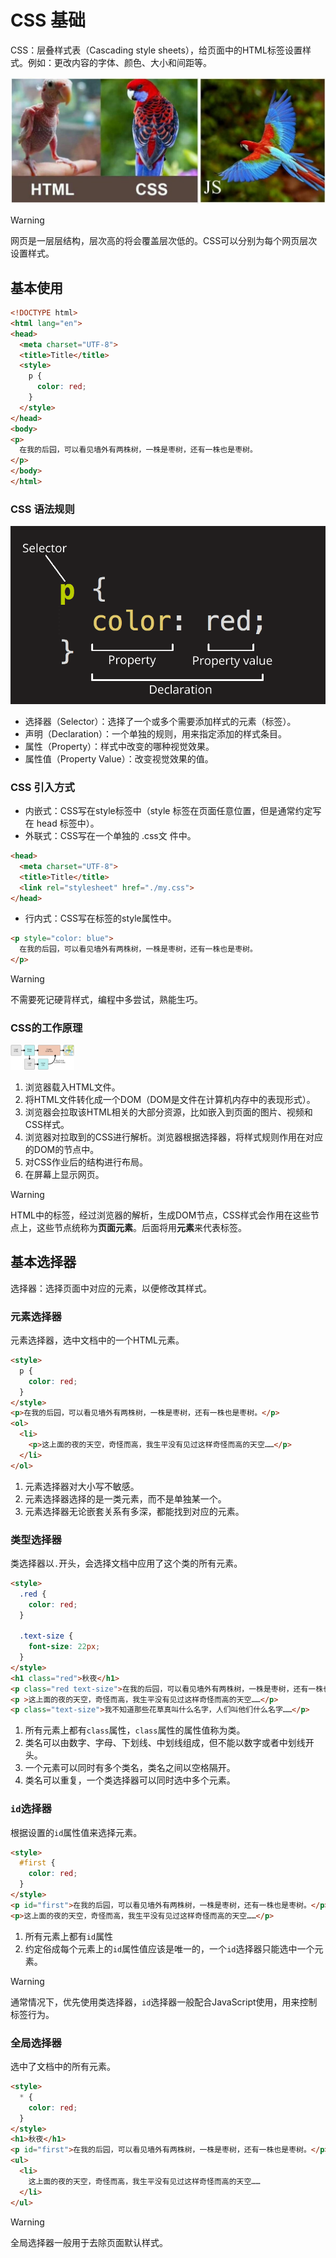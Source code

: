 # CSS 基础

CSS：层叠样式表（Cascading style sheets），给页面中的HTML标签设置样式。例如：更改内容的字体、颜色、大小和间距等。

<img src="https://raw.githubusercontent.com/hughxusu/lesson-web/develop/images/a-introduce/pSRy1b9.jpg" style="zoom:67%;" />

> [!warning]
>
> 网页是一层层结构，层次高的将会覆盖层次低的。CSS可以分别为每个网页层次设置样式。

## 基本使用

```html
<!DOCTYPE html>
<html lang="en">
<head>
  <meta charset="UTF-8">
  <title>Title</title>
  <style>
    p {
      color: red;
    }
  </style>
</head>
<body>
<p>
  在我的后园，可以看见墙外有两株树，一株是枣树，还有一株也是枣树。
</p>
</body>
</html>
```

### CSS 语法规则

<img src="https://raw.githubusercontent.com/hughxusu/lesson-web/develop/images/c-css/css-declaration-small.png" style="zoom: 65%;" />

* 选择器（Selector）：选择了一个或多个需要添加样式的元素（标签）。
* 声明（Declaration）：一个单独的规则，用来指定添加的样式条目。
* 属性（Property）：样式中改变的哪种视觉效果。
* 属性值（Property Value）：改变视觉效果的值。

### CSS 引入方式

* 内嵌式：CSS写在style标签中（style 标签在页面任意位置，但是通常约定写在 head 标签中）。
* 外联式：CSS写在一个单独的 .css文 件中。

```html
<head>
  <meta charset="UTF-8">
  <title>Title</title>
  <link rel="stylesheet" href="./my.css">
</head>
```

* 行内式：CSS写在标签的style属性中。

```html
<p style="color: blue">
  在我的后园，可以看见墙外有两株树，一株是枣树，还有一株也是枣树。
</p>
```

> [!warning]
>
> 不需要死记硬背样式，编程中多尝试，熟能生巧。

### CSS的工作原理

<img src="https://raw.githubusercontent.com/hughxusu/lesson-web/develop/images/c-css/rendering.svg" style="zoom: 10%;" />

1. 浏览器载入HTML文件。
2. 将HTML文件转化成一个DOM（DOM是文件在计算机内存中的表现形式）。
3. 浏览器会拉取该HTML相关的大部分资源，比如嵌入到页面的图片、视频和CSS样式。
4. 浏览器对拉取到的CSS进行解析。浏览器根据选择器，将样式规则作用在对应的DOM的节点中。
5. 对CSS作业后的结构进行布局。
6. 在屏幕上显示网页。

> [!warning]
>
> HTML中的标签，经过浏览器的解析，生成DOM节点，CSS样式会作用在这些节点上，这些节点统称为**页面元素**。后面将用**元素**来代表标签。

## 基本选择器

选择器：选择页面中对应的元素，以便修改其样式。

### 元素选择器

元素选择器，选中文档中的一个HTML元素。

```html
<style>
  p {
    color: red;
  }
</style>
<p>在我的后园，可以看见墙外有两株树，一株是枣树，还有一株也是枣树。</p>
<ol>
  <li>
    <p>这上面的夜的天空，奇怪而高，我生平没有见过这样奇怪而高的天空……</p>
  </li>
</ol>
```

1. 元素选择器对大小写不敏感。
2. 元素选择器选择的是一类元素，而不是单独某一个。
3. 元素选择器无论嵌套关系有多深，都能找到对应的元素。

### 类型选择器

类选择器以`.`开头，会选择文档中应用了这个类的所有元素。

```html
<style>
  .red {
    color: red;
  }

  .text-size {
    font-size: 22px;
  }
</style>
<h1 class="red">秋夜</h1>
<p class="red text-size">在我的后园，可以看见墙外有两株树，一株是枣树，还有一株也是枣树。</p>
<p >这上面的夜的天空，奇怪而高，我生平没有见过这样奇怪而高的天空……</p>
<p class="text-size">我不知道那些花草真叫什么名字，人们叫他们什么名字……</p>
```

1. 所有元素上都有`class`属性，`class`属性的属性值称为类。
2. 类名可以由数字、字母、下划线、中划线组成，但不能以数字或者中划线开头。
3. 一个元素可以同时有多个类名，类名之间以空格隔开。
4. 类名可以重复，一个类选择器可以同时选中多个元素。

### `id`选择器

根据设置的`id`属性值来选择元素。

```html
<style>
  #first {
    color: red;
  }
</style>
<p id="first">在我的后园，可以看见墙外有两株树，一株是枣树，还有一株也是枣树。</p>
<p>这上面的夜的天空，奇怪而高，我生平没有见过这样奇怪而高的天空……</p>
```

1. 所有元素上都有`id`属性
2. 约定俗成每个元素上的`id`属性值应该是唯一的，一个`id`选择器只能选中一个元素。

> [!warning]
>
> 通常情况下，优先使用类选择器，`id`选择器一般配合JavaScript使用，用来控制标签行为。

### 全局选择器

选中了文档中的所有元素。

```html
<style>
  * {
    color: red;
  }
</style>
<h1>秋夜</h1>
<p id="first">在我的后园，可以看见墙外有两株树，一株是枣树，还有一株也是枣树。</p>
<ul>
  <li>
    这上面的夜的天空，奇怪而高，我生平没有见过这样奇怪而高的天空……
  </li>
</ul>
```

> [!warning]
>
> 全局选择器一般用于去除页面默认样式。
